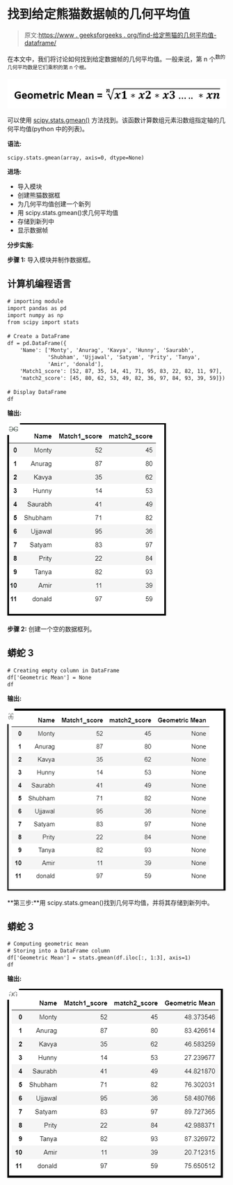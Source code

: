 # 找到给定熊猫数据帧的几何平均值

> 原文:[https://www . geeksforgeeks . org/find-给定熊猫的几何平均值-dataframe/](https://www.geeksforgeeks.org/find-the-geometric-mean-of-a-given-pandas-dataframe/)

在本文中，我们将讨论如何找到给定数据帧的几何平均值。一般来说，第 n 个<sup>数的几何平均数是它们乘积的第 n 个根。</sup>

![](img/8c0c930d575b75e0ba70b526184b7dbb.png)

可以使用 [scipy.stats.gmean()](https://www.geeksforgeeks.org/scipy-stats-gmean-function-python/) 方法找到。该函数计算数组元素沿数组指定轴的几何平均值(python 中的列表)。

**语法:**

```
scipy.stats.gmean(array, axis=0, dtype=None)
```

**进场:**

*   导入模块
*   创建熊猫数据框
*   为几何平均值创建一个新列
*   用 scipy.stats.gmean()求几何平均值
*   存储到新列中
*   显示数据帧

**分步实施:**

**步骤 1:** 导入模块并制作数据框。

## 计算机编程语言

```
# importing module
import pandas as pd
import numpy as np
from scipy import stats

# Create a DataFrame
df = pd.DataFrame({
    'Name': ['Monty', 'Anurag', 'Kavya', 'Hunny', 'Saurabh',
             'Shubham', 'Ujjawal', 'Satyam', 'Prity', 'Tanya', 
             'Amir', 'donald'],
    'Match1_score': [52, 87, 35, 14, 41, 71, 95, 83, 22, 82, 11, 97],
    'match2_score': [45, 80, 62, 53, 49, 82, 36, 97, 84, 93, 39, 59]})

# Display DataFrame
df
```

**输出:**

![](img/6b0974587b6afcb76bf94deb617c88fa.png)

**步骤 2:** 创建一个空的数据框列。

## 蟒蛇 3

```
# Creating empty column in DataFrame
df['Geometric Mean'] = None
df
```

**输出:**

![](img/2814c9a044f7ec535a9d401cae20ffd4.png)

**第三步:**用 scipy.stats.gmean()找到几何平均值，并将其存储到新列中。

## 蟒蛇 3

```
# Computing geometric mean
# Storing into a DataFrame column
df['Geometric Mean'] = stats.gmean(df.iloc[:, 1:3], axis=1)
df
```

**输出:**

![](img/5fe6259175ab8ec811d337d7d6caf62f.png)